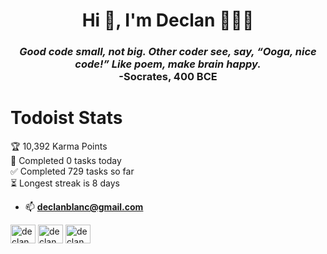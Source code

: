 <h1 align="center">Hi 👋, I'm Declan 💪🏋️‍♂️</h1>
<h3 align="center"><i>Good code small, not big. Other coder see, say, “Ooga, nice code!” Like poem, make brain happy.</i> <br>-Socrates, 400 BCE</h3>

# Todoist Stats
<!-- TODO-IST:START -->
🏆  10,392 Karma Points           
🌸  Completed 0 tasks today           
✅  Completed 729 tasks so far           
⏳  Longest streak is 8 days
<!-- TODO-IST:END -->

* 📫 **declanblanc@gmail.com**   

<p align="left">
<a href="https://twitter.com/declanblanc" target="blank"><img align="center" src="https://raw.githubusercontent.com/rahuldkjain/github-profile-readme-generator/master/src/images/icons/Social/twitter.svg" alt="declanblanc" height="30" width="40" /></a>
<a href="https://linkedin.com/in/declanblanc" target="blank"><img align="center" src="https://raw.githubusercontent.com/rahuldkjain/github-profile-readme-generator/master/src/images/icons/Social/linked-in-alt.svg" alt="declanblanc" height="30" width="40" /></a>
<a href="https://instagram.com/declanblan" target="blank"><img align="center" src="https://raw.githubusercontent.com/rahuldkjain/github-profile-readme-generator/master/src/images/icons/Social/instagram.svg" alt="declanblan" height="30" width="40" /></a>
</p>

